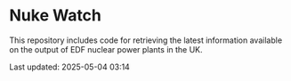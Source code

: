 # Nuke Watch

This repository includes code for retrieving the latest information available on the output of EDF nuclear power plants in the UK.

Last updated: 2025-05-04 03:14